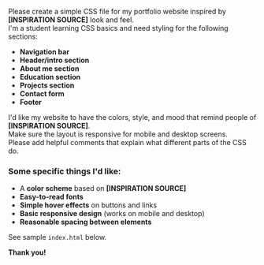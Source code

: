 Please create a simple CSS file for my portfolio website inspired by **[INSPIRATION SOURCE]** look and feel.  
I'm a student learning CSS basics and need styling for the following sections:

- **Navigation bar**
- **Header/intro section**
- **About me section**
- **Education section**
- **Projects section**
- **Contact form**
- **Footer**

I'd like my website to have the colors, style, and mood that remind people of **[INSPIRATION SOURCE]**.  
Make sure the layout is responsive for mobile and desktop screens.  
Please add helpful comments that explain what different parts of the CSS do.

### Some specific things I'd like:
- A **color scheme** based on **[INSPIRATION SOURCE]**
- **Easy-to-read fonts**
- **Simple hover effects** on buttons and links
- **Basic responsive design** (works on mobile and desktop)
- **Reasonable spacing between elements**

See sample `index.html` below.

**Thank you!**
